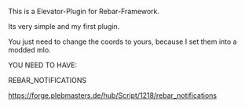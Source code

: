 This is a Elevator-Plugin for Rebar-Framework.

Its very simple and my first plugin.

You just need to change the coords to yours, because I set them into a modded mlo.


YOU NEED TO HAVE:

REBAR_NOTIFICATIONS

https://forge.plebmasters.de/hub/Script/1218/rebar_notifications
